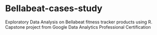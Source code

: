 # Bellabeat-cases-study
Exploratory Data Analysis on Bellabeat fitness tracker products using R. Capstone project from Google Data Analytics Professional Certification
